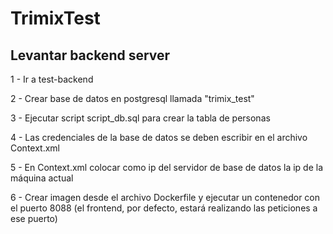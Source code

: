 # TrimixTest

## Levantar backend server

1 - Ir a test-backend

2 - Crear base de datos en postgresql llamada "trimix_test"

3 - Ejecutar script script_db.sql para crear la tabla de personas

4 - Las credenciales de la base de datos se deben escribir en el archivo Context.xml

5 - En Context.xml colocar como ip del servidor de base de datos la ip de la máquina actual

6 - Crear imagen desde el archivo Dockerfile y ejecutar un contenedor con el puerto 8088 (el frontend, por defecto, estará realizando las peticiones a ese puerto)
